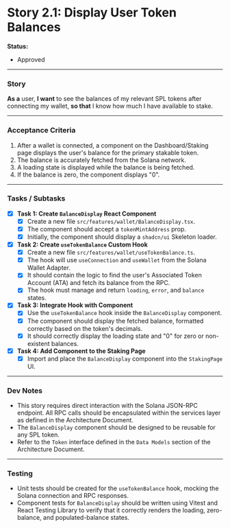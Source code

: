 # Story 2.1: Display User Token Balances

**Status:**

- Approved

---

### **Story**
**As a** user,
**I want** to see the balances of my relevant SPL tokens after connecting my wallet,
**so that** I know how much I have available to stake.

---

### **Acceptance Criteria**
1.  After a wallet is connected, a component on the Dashboard/Staking page displays the user's balance for the primary stakable token.
2.  The balance is accurately fetched from the Solana network.
3.  A loading state is displayed while the balance is being fetched.
4.  If the balance is zero, the component displays "0".

---

### **Tasks / Subtasks**
- [x] **Task 1: Create `BalanceDisplay` React Component**
    - [x] Create a new file `src/features/wallet/BalanceDisplay.tsx`.
    - [x] The component should accept a `tokenMintAddress` prop.
    - [x] Initially, the component should display a `shadcn/ui` Skeleton loader.
- [x] **Task 2: Create `useTokenBalance` Custom Hook**
    - [x] Create a new file `src/features/wallet/useTokenBalance.ts`.
    - [x] The hook will use `useConnection` and `useWallet` from the Solana Wallet Adapter.
    - [x] It should contain the logic to find the user's Associated Token Account (ATA) and fetch its balance from the RPC.
    - [x] The hook must manage and return `loading`, `error`, and `balance` states.
- [x] **Task 3: Integrate Hook with Component**
    - [x] Use the `useTokenBalance` hook inside the `BalanceDisplay` component.
    - [x] The component should display the fetched balance, formatted correctly based on the token's decimals.
    - [x] It should correctly display the loading state and "0" for zero or non-existent balances.
- [x] **Task 4: Add Component to the Staking Page**
    - [x] Import and place the `BalanceDisplay` component into the `StakingPage` UI.

---

### **Dev Notes**
* This story requires direct interaction with the Solana JSON-RPC endpoint. All RPC calls should be encapsulated within the services layer as defined in the Architecture Document.
* The `BalanceDisplay` component should be designed to be reusable for any SPL token.
* Refer to the `Token` interface defined in the `Data Models` section of the Architecture Document.

---

### **Testing**
* Unit tests should be created for the `useTokenBalance` hook, mocking the Solana connection and RPC responses.
* Component tests for `BalanceDisplay` should be written using Vitest and React Testing Library to verify that it correctly renders the loading, zero-balance, and populated-balance states.